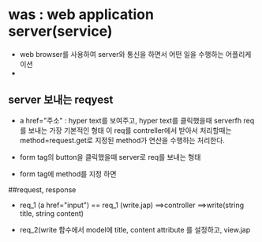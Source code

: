 # was : web application server(service)
* web browser를 사용하여 server와 통신을 하면서 어떤 일을 수행하는 어플리케이션
* 

## server 보내는 reqyest
* a href="주소" : hyper text를 보여주고, hyper text를 클릭했을때 serverfh req를 보내는 가장 기본적인 형태
 이 req를 contreller에서 받아서 처리할때는 method=request.get로 지정된 method가 연산을 수행하는 처리한다.

* form tag의 button을 클릭했을때 server로 req를 보내는 형태


* form tag에 method를 지정 하면 

##request, response
* req_1 (a href="input") == req_1 (write.jap)
==>controller
==>write(string title, string content)

* req_2(write 함수에서 model에 title, content attribute 를 설정하고, view.jap